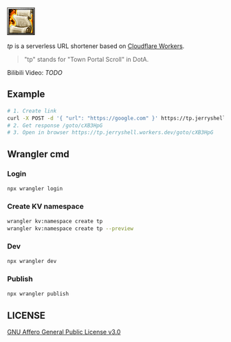 ![townportal icon](images/townportal.gif)

*tp* is a serverless URL shortener based on [Cloudflare Workers](https://developers.cloudflare.com/workers).

> "tp" stands for "Town Portal Scroll" in DotA.

Bilibili Video: *TODO*

## Example

```bash
# 1. Create link
curl -X POST -d '{ "url": "https://google.com" }' https://tp.jerryshell.workers.dev/create
# 2. Get response /goto/cXB3HpG
# 3. Open in browser https://tp.jerryshell.workers.dev/goto/cXB3HpG
```

## Wrangler cmd

### Login

```bash
npx wrangler login
```

### Create KV namespace

```bash
wrangler kv:namespace create tp
wrangler kv:namespace create tp --preview
```

### Dev

```bash
npx wrangler dev
```

### Publish

```bash
npx wrangler publish
```

## LICENSE

[GNU Affero General Public License v3.0](https://choosealicense.com/licenses/agpl-3.0)
